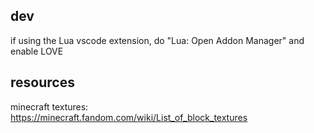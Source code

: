 

## dev

if using the Lua vscode extension, do "Lua: Open Addon Manager" and enable LOVE

## resources

minecraft textures: https://minecraft.fandom.com/wiki/List_of_block_textures